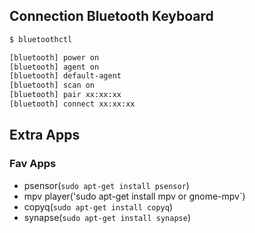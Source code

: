## Connection Bluetooth Keyboard

```bash
$ bluetoothctl

[bluetooth] power on
[bluetooth] agent on
[bluetooth] default-agent 
[bluetooth] scan on
[bluetooth] pair xx:xx:xx
[bluetooth] connect xx:xx:xx


```

## Extra Apps 


### Fav Apps

- psensor(`sudo apt-get install psensor`)
- mpv player('sudo apt-get install  mpv or gnome-mpv`)
- copyq(`sudo apt-get install copyq`)
- synapse(`sudo apt-get install synapse`)
